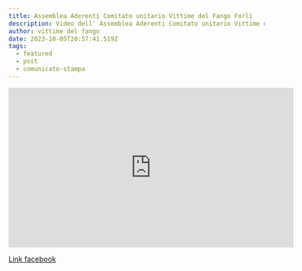 ```yaml
---
title: Assemblea Aderenti Comitato unitario Vittime del Fango Forlì
description: Video dell' Assemblea Aderenti Comitato unitario Vittime del Fango Forlì
author: vittime del fango
date: 2023-10-05T20:57:41.519Z
tags:
  - featured
  - post
  - comunicato-stampa
---
```

<iframe src="https://www.facebook.com/plugins/video.php?height=314&href=https%3A%2F%2Fwww.facebook.com%2Fvittimedelfango%2Fvideos%2F2085696045101262%2F&show_text=false&width=560&t=0" width="560" height="314" style="border:none;overflow:hidden" scrolling="no" frameborder="0" allowfullscreen="true" allow="autoplay; clipboard-write; encrypted-media; picture-in-picture; web-share" allowFullScreen="true"></iframe>

[Link facebook](https://fb.watch/nuTlKTCqbh/)